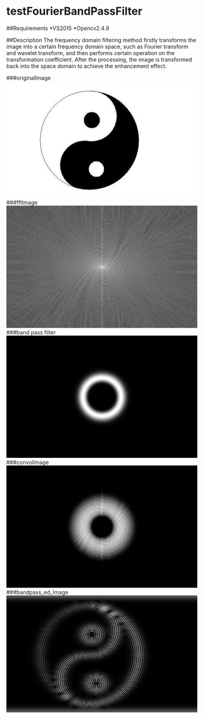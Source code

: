 # testFourierBandPassFilter


##Requirements
*VS2015
*Opencv2.4.9

##Description
The frequency domain filtering method firstly transforms the image into a certain frequency domain space, 
such as Fourier transform and wavelet transform, and then performs certain operation on the transformation coefficient. 
After the processing, the image is transformed back into the space domain to achieve the enhancement effect.

###originalImage
![originalImage](https://github.com/LeonJinC/testFourierBandPassFilter/blob/master/peace.jpg)
###fftImage
![fftImage](https://github.com/LeonJinC/testFourierBandPassFilter/blob/master/fftImage.jpg)
###band pass filter
![band pass filter](https://github.com/LeonJinC/testFourierBandPassFilter/blob/master/bandpassfftImage.jpg)
###convolImage
![band pass filter](https://github.com/LeonJinC/testFourierBandPassFilter/blob/master/convolImagefft.jpg)
###bandpass_ed_Image
![bandpass_ed_Image](https://github.com/LeonJinC/testFourierBandPassFilter/blob/master/bandpass_ed_Image.jpg)
